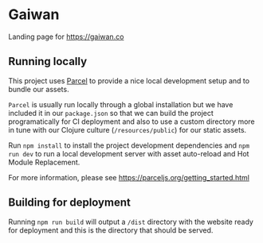 # Gaiwan

Landing page for https://gaiwan.co

## Running locally

This project uses [Parcel](https://parceljs.org/) to provide a nice local development setup and to bundle our assets.

`Parcel` is usually run locally through a global installation but we have included it in our `package.json` so that we can build the project programatically for CI deployment and also to use a custom directory more in tune with our Clojure culture (`/resources/public`) for our static assets.

Run `npm install` to install the project development dependencies and `npm run dev` to run a local development server with asset auto-reload and Hot Module Replacement.

For more information, please see https://parceljs.org/getting_started.html

## Building for deployment

Running `npm run build` will output a `/dist` directory with the website ready for deployment and this is the directory that should be served.

